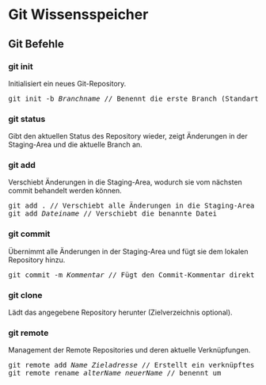 # Git Wissensspeicher


## Git Befehle

### git init
Initialisiert ein neues Git-Repository.  
<pre>git init -b <i>Branchname</i> // Benennt die erste Branch (Standart: main)</pre>  
  
  
### git status
Gibt den aktuellen Status des Repository wieder, zeigt Änderungen in der Staging-Area und die aktuelle Branch an.  
  
  
### git add
Verschiebt Änderungen in die Staging-Area, wodurch sie vom nächsten commit behandelt werden können.  
<pre>git add . // Verschiebt alle Änderungen in die Staging-Area
git add <i>Dateiname</i> // Verschiebt die benannte Datei</pre>   
  
  
### git commit
Übernimmt alle Änderungen in der Staging-Area und fügt sie dem lokalen Repository hinzu.  
<pre>git commit -m <i>Kommentar</i> // Fügt den Commit-Kommentar direkt hinzu</pre>
  
  
### git clone
Lädt das angegebene Repository herunter (Zielverzeichnis optional).
  

### git remote
Management der Remote Repositories und deren aktuelle Verknüpfungen.
<pre>git remote add <i>Name Zieladresse</i> // Erstellt ein verknüpftes Repository am Ziel her (zB. github)  
git remote rename <i>alterName neuerName</i> // benennt um</pre>